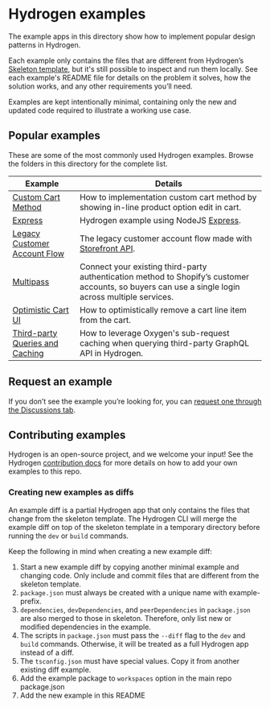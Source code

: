 # Hydrogen examples

The example apps in this directory show how to implement popular design patterns in Hydrogen.

Each example only contains the files that are different from Hydrogen’s [Skeleton template](/templates/skeleton/), but it's still possible to inspect and run them locally. See each example's README file for details on the problem it solves, how the solution works, and any other requirements you’ll need.

Examples are kept intentionally minimal, containing only the new and updated code required to illustrate a working use case.

## Popular examples

These are some of the most commonly used Hydrogen examples. Browse the folders in this directory for the complete list.

| Example                                                                   | Details                                                                                                                                            |
| ------------------------------------------------------------------------- | -------------------------------------------------------------------------------------------------------------------------------------------------- |
| [Custom Cart Method](/examples/custom-cart-method/)                       | How to implementation custom cart method by showing in-line product option edit in cart.                                                           |
| [Express](/examples/express/)                                             | Hydrogen example using NodeJS [Express](https://expressjs.com/).                                                                                   |
| [Legacy Customer Account Flow](/examples/legacy-customer-account-flow/)   | The legacy customer account flow made with [Storefront API](https://shopify.dev/docs/api/storefront).                                              |
| [Multipass](/examples/multipass/)                                         | Connect your existing third-party authentication method to Shopify’s customer accounts, so buyers can use a single login across multiple services. |
| [Optimistic Cart UI](/examples/optimistic-cart-ui/)                       | How to optimistically remove a cart line item from the cart.                                                                                       |
| [Third-party Queries and Caching](/examples/third-party-queries-caching/) | How to leverage Oxygen's sub-request caching when querying third-party GraphQL API in Hydrogen.                                                    |

## Request an example

If you don’t see the example you’re looking for, you can [request one through the Discussions tab](https://github.com/Shopify/hydrogen/discussions/new?category=ideas-feature-requests&title=Hydrogen%20example%20request%3A%20%5BYour%20request%20here%5D%0A%0A).

## Contributing examples

Hydrogen is an open-source project, and we welcome your input! See the Hydrogen [contribution docs](/docs/examples/README.md) for more details on how to add your own examples to this repo.

### Creating new examples as diffs

An example diff is a partial Hydrogen app that only contains the files that change from the skeleton template. The Hydrogen CLI will merge the example diff on top of the skeleton template in a temporary directory before running the `dev` or `build` commands.

Keep the following in mind when creating a new example diff:

1. Start a new example diff by copying another minimal example and changing code.
   Only include and commit files that are different from the skeleton template.
1. `package.json` must always be created with a unique name with example- prefix.
1. `dependencies`, `devDependencies`, and `peerDependencies` in `package.json` are also merged to those in skeleton. Therefore, only list new or modified dependencies in the example.
1. The scripts in `package.json` must pass the `--diff` flag to the `dev` and `build` commands. Otherwise, it will be treated as a full Hydrogen app instead of a diff.
1. The `tsconfig.json` must have special values. Copy it from another existing diff example.
1. Add the example package to `workspaces` option in the main repo package.json
1. Add the new example in this README
